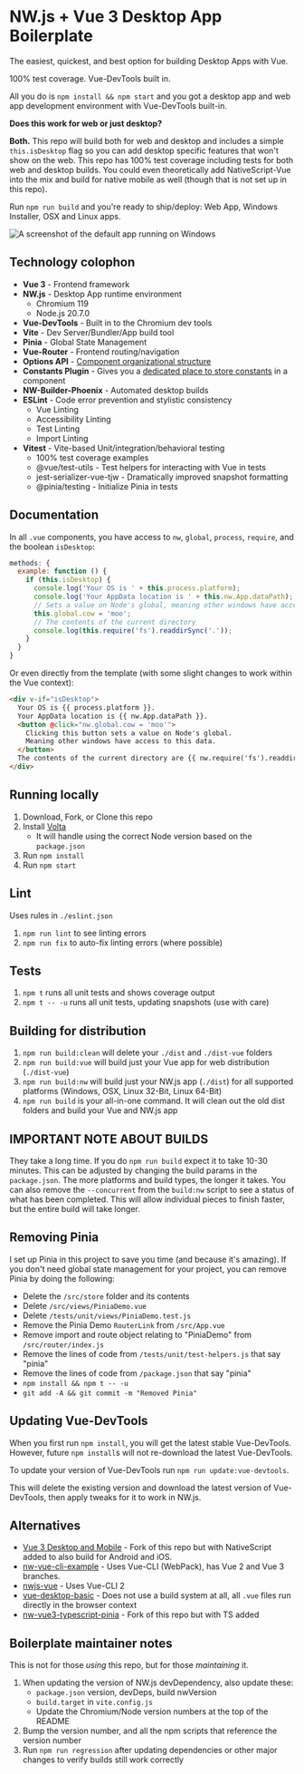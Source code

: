 # NW.js + Vue 3 Desktop App Boilerplate

The easiest, quickest, and best option for building Desktop Apps with Vue.

100% test coverage. Vue-DevTools built in.

All you do is `npm install && npm start` and you got a desktop app and web app development environment with Vue-DevTools built-in.

**Does this work for web or just desktop?**

**Both.** This repo will build both for web and desktop and includes a simple `this.isDesktop` flag so you can add desktop specific features that won't show on the web. This repo has 100% test coverage including tests for both web and desktop builds. You could even theoretically add NativeScript-Vue into the mix and build for native mobile as well (though that is not set up in this repo).

Run `npm run build` and you're ready to ship/deploy: Web App, Windows Installer, OSX and Linux apps.

![A screenshot of the default app running on Windows](screenshot.png)


## Technology colophon

* **Vue 3** - Frontend framework
* **NW.js** - Desktop App runtime environment
  * Chromium 119
  * Node.js 20.7.0
* **Vue-DevTools** - Built in to the Chromium dev tools
* **Vite** - Dev Server/Bundler/App build tool
* **Pinia** - Global State Management
* **Vue-Router** - Frontend routing/navigation
* **Options API** - [Component organizational structure](https://user-images.githubusercontent.com/4629794/204181213-6c9bcece-62fb-4790-8fc2-7df546ca7df5.png)
* **Constants Plugin** - Gives you a [dedicated place to store constants](https://github.com/TheJaredWilcurt/vue-options-api-constants-plugin) in a component
* **NW-Builder-Phoenix** - Automated desktop builds
* **ESLint** - Code error prevention and stylistic consistency
  * Vue Linting
  * Accessibility Linting
  * Test Linting
  * Import Linting
* **Vitest** - Vite-based Unit/integration/behavioral testing
  * 100% test coverage examples
  * @vue/test-utils - Test helpers for interacting with Vue in tests
  * jest-serializer-vue-tjw - Dramatically improved snapshot formatting
  * @pinia/testing - Initialize Pinia in tests


## Documentation

In all `.vue` components, you have access to `nw`, `global`, `process`, `require`, and the boolean `isDesktop`:

```js
methods: {
  example: function () {
    if (this.isDesktop) {
      console.log('Your OS is ' + this.process.platform);
      console.log('Your AppData location is ' + this.nw.App.dataPath);
      // Sets a value on Node's global, meaning other windows have access to this data.
      this.global.cow = 'moo';
      // The contents of the current directory
      console.log(this.require('fs').readdirSync('.'));
    }
  }
}
```

Or even directly from the template (with some slight changes to work within the Vue context):
```html
<div v-if="isDesktop">
  Your OS is {{ process.platform }}.
  Your AppData location is {{ nw.App.dataPath }}.
  <button @click="nw.global.cow = 'moo'">
    Clicking this button sets a value on Node's global.
    Meaning other windows have access to this data.
  </button>
  The contents of the current directory are {{ nw.require('fs').readdirSync('.') }}.
</div>
```


## Running locally

1. Download, Fork, or Clone this repo
1. Install [Volta](https://volta.sh)
   * It will handle using the correct Node version based on the `package.json`
1. Run `npm install`
1. Run `npm start`


## Lint

Uses rules in `./eslint.json`

1. `npm run lint` to see linting errors
1. `npm run fix` to auto-fix linting errors (where possible)


## Tests

1. `npm t` runs all unit tests and shows coverage output
1. `npm t -- -u` runs all unit tests, updating snapshots (use with care)


## Building for distribution

1. `npm run build:clean` will delete your `./dist` and `./dist-vue` folders
1. `npm run build:vue` will build just your Vue app for web distribution (`./dist-vue`)
1. `npm run build:nw` will build just your NW.js app (`./dist`) for all supported platforms (Windows, OSX, Linux 32-Bit, Linux 64-Bit)
1. `npm run build` is your all-in-one command. It will clean out the old dist folders and build your Vue and NW.js app


## IMPORTANT NOTE ABOUT BUILDS

They take a long time. If you do `npm run build` expect it to take 10-30 minutes. This can be adjusted by changing the build params in the `package.json`. The more platforms and build types, the longer it takes. You can also remove the `--concurrent` from the `build:nw` script to see a status of what has been completed. This will allow individual pieces to finish faster, but the entire build will take longer.


## Removing Pinia

I set up Pinia in this project to save you time (and because it's amazing). If you don't need global state management for your project, you can remove Pinia by doing the following:

* Delete the `/src/store` folder and its contents
* Delete `/src/views/PiniaDemo.vue`
* Delete `/tests/unit/views/PiniaDemo.test.js`
* Remove the Pinia Demo `RouterLink` from `/src/App.vue`
* Remove import and route object relating to "PiniaDemo" from `/src/router/index.js`
* Remove the lines of code from `/tests/unit/test-helpers.js` that say "pinia"
* Remove the lines of code from `/package.json` that say "pinia"
* `npm install && npm t -- -u`
* `git add -A && git commit -m "Removed Pinia"`


## Updating Vue-DevTools

When you first run `npm install`, you will get the latest stable Vue-DevTools. However, future `npm install`s will not re-download the latest Vue-DevTools.

To update your version of Vue-DevTools run `npm run update:vue-devtools`.

This will delete the existing version and download the latest version of Vue-DevTools, then apply tweaks for it to work in NW.js.


## Alternatives

* [Vue 3 Desktop and Mobile](https://github.com/rigor789/nw-vue3-boilerplate) - Fork of this repo but with NativeScript added to also build for Android and iOS.
* [nw-vue-cli-example](https://github.com/nwutils/nw-vue-cli-example) - Uses Vue-CLI (WebPack), has Vue 2 and Vue 3 branches.
* [nwjs-vue](https://github.com/elegantweb/nwjs-vue) - Uses Vue-CLI 2
* [vue-desktop-basic](https://github.com/TheJaredWilcurt/vue-desktop-basic) - Does not use a build system at all, all `.vue` files run directly in the browser context
* [nw-vue3-typescript-pinia](https://github.com/codeh2o/nw-vue3-typescript-pinia) - Fork of this repo but with TS added


## Boilerplate maintainer notes

This is not for those *using* this repo, but for those *maintaining* it.

1. When updating the version of NW.js devDependency, also update these:
   * `package.json` version, devDeps, build nwVersion
   * `build.target` in `vite.config.js`
   * Update the Chromium/Node version numbers at the top of the README
1. Bump the version number, and all the npm scripts that reference the version number
1. Run `npm run regression` after updating dependencies or other major changes to verify builds still work correctly
